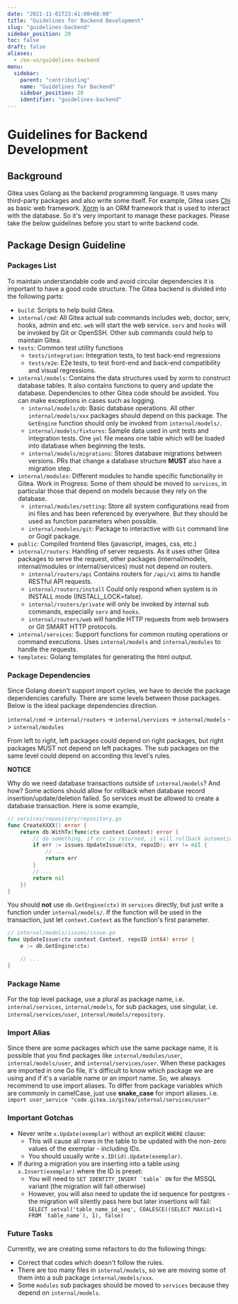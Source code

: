 ```yaml
---
date: "2021-11-01T23:41:00+08:00"
title: "Guidelines for Backend Development"
slug: "guidelines-backend"
sidebar_position: 20
toc: false
draft: false
aliases:
  - /en-us/guidelines-backend
menu:
  sidebar:
    parent: "contributing"
    name: "Guidelines for Backend"
    sidebar_position: 20
    identifier: "guidelines-backend"
---
```


# Guidelines for Backend Development

## Background

Gitea uses Golang as the backend programming language. It uses many third-party packages and also write some itself.
For example, Gitea uses [Chi](https://github.com/go-chi/chi) as basic web framework. [Xorm](https://xorm.io) is an ORM framework that is used to interact with the database.
So it's very important to manage these packages. Please take the below guidelines before you start to write backend code.

## Package Design Guideline

### Packages List

To maintain understandable code and avoid circular dependencies it is important to have a good code structure. The Gitea backend is divided into the following parts:

- `build`: Scripts to help build Gitea.
- `internal/cmd`: All Gitea actual sub commands includes web, doctor, serv, hooks, admin and etc. `web` will start the web service. `serv` and `hooks` will be invoked by Git or OpenSSH. Other sub commands could help to maintain Gitea.
- `tests`: Common test utility functions
  - `tests/integration`: Integration tests, to test back-end regressions
  - `tests/e2e`: E2e tests, to test front-end and back-end compatibility and visual regressions.
- `internal/models`: Contains the data structures used by xorm to construct database tables. It also contains functions to query and update the database. Dependencies to other Gitea code should be avoided. You can make exceptions in cases such as logging.
  - `internal/models/db`: Basic database operations. All other `internal/models/xxx` packages should depend on this package. The `GetEngine` function should only be invoked from `internal/models/`.
  - `internal/models/fixtures`: Sample data used in unit tests and integration tests. One `yml` file means one table which will be loaded into database when beginning the tests.
  - `internal/models/migrations`: Stores database migrations between versions. PRs that change a database structure **MUST** also have a migration step.
- `internal/modules`: Different modules to handle specific functionality in Gitea. Work in Progress: Some of them should be moved to `services`, in particular those that depend on models because they rely on the database.
  - `internal/modules/setting`: Store all system configurations read from ini files and has been referenced by everywhere. But they should be used as function parameters when possible.
  - `internal/modules/git`: Package to interactive with `Git` command line or Gogit package.
- `public`: Compiled frontend files (javascript, images, css, etc.)
- `internal/routers`: Handling of server requests. As it uses other Gitea packages to serve the request, other packages (internal/models, internal/modules or internal/services) must not depend on routers.
  - `internal/routers/api` Contains routers for `/api/v1` aims to handle RESTful API requests.
  - `internal/routers/install` Could only respond when system is in INSTALL mode (INSTALL_LOCK=false).
  - `internal/routers/private` will only be invoked by internal sub commands, especially `serv` and `hooks`.
  - `internal/routers/web` will handle HTTP requests from web browsers or Git SMART HTTP protocols.
- `internal/services`: Support functions for common routing operations or command executions. Uses `internal/models` and `internal/modules` to handle the requests.
- `templates`: Golang templates for generating the html output.

### Package Dependencies

Since Golang doesn't support import cycles, we have to decide the package dependencies carefully. There are some levels between those packages. Below is the ideal package dependencies direction.

`internal/cmd` -> `internal/routers` -> `internal/services` -> `internal/models` -> `internal/modules`

From left to right, left packages could depend on right packages, but right packages MUST not depend on left packages. The sub packages on the same level could depend on according this level's rules.

**NOTICE**

Why do we need database transactions outside of `internal/models`? And how?
Some actions should allow for rollback when database record insertion/update/deletion failed.
So services must be allowed to create a database transaction. Here is some example,

```go
// services/repository/repository.go
func CreateXXXX() error {
    return db.WithTx(func(ctx context.Context) error {
        // do something, if err is returned, it will rollback automatically
        if err := issues.UpdateIssue(ctx, repoID); err != nil {
            // ...
            return err
        }
        // ...
        return nil
    })
}
```

You should **not** use `db.GetEngine(ctx)` in `services` directly, but just write a function under `internal/models/`.
If the function will be used in the transaction, just let `context.Context` as the function's first parameter.

```go
// internal/models/issues/issue.go
func UpdateIssue(ctx context.Context, repoID int64) error {
    e := db.GetEngine(ctx)

    // ...
}
```

### Package Name

For the top level package, use a plural as package name, i.e. `internal/services`, `internal/models`, for sub packages, use singular,
i.e. `internal/services/user`, `internal/models/repository`.

### Import Alias

Since there are some packages which use the same package name, it is possible that you find packages like `internal/modules/user`, `internal/models/user`, and `internal/services/user`. When these packages are imported in one Go file, it's difficult to know which package we are using and if it's a variable name or an import name. So, we always recommend to use import aliases. To differ from package variables which are commonly in camelCase, just use **snake_case** for import aliases.
i.e. `import user_service "code.gitea.io/gitea/internal/services/user"`

### Important Gotchas

- Never write `x.Update(exemplar)` without an explicit `WHERE` clause:
  - This will cause all rows in the table to be updated with the non-zero values of the exemplar - including IDs.
  - You should usually write `x.ID(id).Update(exemplar)`.
- If during a migration you are inserting into a table using `x.Insert(exemplar)` where the ID is preset:
  - You will need to ``SET IDENTITY_INSERT `table` ON`` for the MSSQL variant (the migration will fail otherwise)
  - However, you will also need to update the id sequence for postgres - the migration will silently pass here but later insertions will fail:
    ``SELECT setval('table_name_id_seq', COALESCE((SELECT MAX(id)+1 FROM `table_name`), 1), false)``

### Future Tasks

Currently, we are creating some refactors to do the following things:

- Correct that codes which doesn't follow the rules.
- There are too many files in `internal/models`, so we are moving some of them into a sub package `internal/models/xxx`.
- Some `modules` sub packages should be moved to `services` because they depend on `internal/models`.
